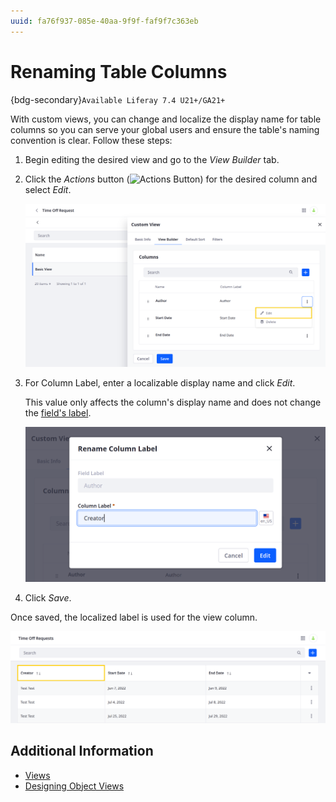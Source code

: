 ```yaml
---
uuid: fa76f937-085e-40aa-9f9f-faf9f7c363eb
---
```

# Renaming Table Columns

{bdg-secondary}`Available Liferay 7.4 U21+/GA21+`

With custom views, you can change and localize the display name for table columns so you can serve your global users and ensure the table's naming convention is clear. Follow these steps:

1. Begin editing the desired view and go to the *View Builder* tab.

1. Click the *Actions* button (![Actions Button](../../../../images/icon-actions.png)) for the desired column and select *Edit*.

   ![Click the Actions button for the desired column and select Edit.](./renaming-table-columns/images/01.png)

1. For Column Label, enter a localizable display name and click *Edit*.

   This value only affects the column's display name and does not change the [field's label](../fields/adding-fields-to-objects.md).

   ![Enter a localizable display name and click Edit.](./renaming-table-columns/images/02.png)

1. Click *Save*.

Once saved, the localized label is used for the view column.

![The localized label is used for the view column.](./renaming-table-columns/images/03.png)

## Additional Information

* [Views](../views.md)
* [Designing Object Views](./designing-object-views.md)
